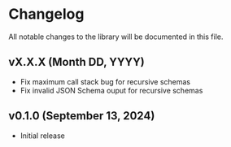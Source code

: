 # Changelog

All notable changes to the library will be documented in this file.

## vX.X.X (Month DD, YYYY)

- Fix maximum call stack bug for recursive schemas
- Fix invalid JSON Schema ouput for recursive schemas

## v0.1.0 (September 13, 2024)

- Initial release
